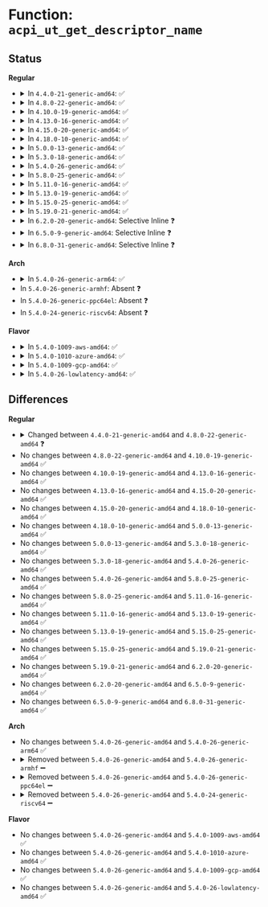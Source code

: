 # Function: <code>acpi_ut_get_descriptor_name</code>

## Status
<b>Regular</b>
<ul>
<li>
<details>
<summary>In <code>4.4.0-21-generic-amd64</code>: ✅</summary>

```c
char * acpi_ut_get_descriptor_name(void * object)
```

```json
{
  "name": "acpi_ut_get_descriptor_name",
  "collision_type": "Unique Global",
  "inline_type": "No",
  "funcs": [
    {
      "addr": 18446744071583723958,
      "name": "acpi_ut_get_descriptor_name",
      "external": true,
      "loc": "drivers/acpi/acpica/utdecode.c:336",
      "file": "drivers/acpi/acpica/utdecode.c",
      "inline": "seen, unknown",
      "caller_inline": [],
      "caller_func": [
        "drivers/acpi/acpica/dsopcode.c:acpi_ds_init_buffer_field",
        "drivers/acpi/acpica/exresolv.c:acpi_ex_resolve_multiple",
        "drivers/acpi/acpica/exresop.c:acpi_ex_resolve_operands",
        "drivers/acpi/acpica/nsaccess.c:acpi_ns_lookup",
        "drivers/acpi/acpica/nsobject.c:acpi_ns_attach_object"
      ]
    }
  ],
  "symbols": [
    {
      "addr": 18446744071583723958,
      "name": "acpi_ut_get_descriptor_name",
      "section": ".text",
      "bind": "STB_GLOBAL",
      "size": 47
    }
  ]
}
```
</details>
</li>
<li>
<details>
<summary>In <code>4.8.0-22-generic-amd64</code>: ✅</summary>

```c
const char * acpi_ut_get_descriptor_name(void * object)
```

```json
{
  "name": "acpi_ut_get_descriptor_name",
  "collision_type": "Unique Global",
  "inline_type": "No",
  "funcs": [
    {
      "addr": 18446744071584048441,
      "name": "acpi_ut_get_descriptor_name",
      "external": true,
      "loc": "drivers/acpi/acpica/utdecode.c:337",
      "file": "drivers/acpi/acpica/utdecode.c",
      "inline": "seen, unknown",
      "caller_inline": [],
      "caller_func": [
        "drivers/acpi/acpica/dsopcode.c:acpi_ds_init_buffer_field",
        "drivers/acpi/acpica/exresolv.c:acpi_ex_resolve_multiple",
        "drivers/acpi/acpica/exresop.c:acpi_ex_resolve_operands",
        "drivers/acpi/acpica/nsaccess.c:acpi_ns_lookup",
        "drivers/acpi/acpica/nsobject.c:acpi_ns_attach_object"
      ]
    }
  ],
  "symbols": [
    {
      "addr": 18446744071584048441,
      "name": "acpi_ut_get_descriptor_name",
      "section": ".text",
      "bind": "STB_GLOBAL",
      "size": 47
    }
  ]
}
```
</details>
</li>
<li>
<details>
<summary>In <code>4.10.0-19-generic-amd64</code>: ✅</summary>

```c
const char * acpi_ut_get_descriptor_name(void * object)
```

```json
{
  "name": "acpi_ut_get_descriptor_name",
  "collision_type": "Unique Global",
  "inline_type": "No",
  "funcs": [
    {
      "addr": 18446744071584190716,
      "name": "acpi_ut_get_descriptor_name",
      "external": true,
      "loc": "drivers/acpi/acpica/utdecode.c:338",
      "file": "drivers/acpi/acpica/utdecode.c",
      "inline": "seen, unknown",
      "caller_inline": [],
      "caller_func": [
        "drivers/acpi/acpica/dsopcode.c:acpi_ds_init_buffer_field",
        "drivers/acpi/acpica/exresolv.c:acpi_ex_resolve_multiple",
        "drivers/acpi/acpica/exresop.c:acpi_ex_resolve_operands",
        "drivers/acpi/acpica/nsaccess.c:acpi_ns_lookup",
        "drivers/acpi/acpica/nsobject.c:acpi_ns_attach_object"
      ]
    }
  ],
  "symbols": [
    {
      "addr": 18446744071584190716,
      "name": "acpi_ut_get_descriptor_name",
      "section": ".text",
      "bind": "STB_GLOBAL",
      "size": 47
    }
  ]
}
```
</details>
</li>
<li>
<details>
<summary>In <code>4.13.0-16-generic-amd64</code>: ✅</summary>

```c
const char * acpi_ut_get_descriptor_name(void * object)
```

```json
{
  "name": "acpi_ut_get_descriptor_name",
  "collision_type": "Unique Global",
  "inline_type": "No",
  "funcs": [
    {
      "addr": 18446744071584258322,
      "name": "acpi_ut_get_descriptor_name",
      "external": true,
      "loc": "drivers/acpi/acpica/utdecode.c:338",
      "file": "drivers/acpi/acpica/utdecode.c",
      "inline": "seen, unknown",
      "caller_inline": [],
      "caller_func": [
        "drivers/acpi/acpica/dsopcode.c:acpi_ds_init_buffer_field",
        "drivers/acpi/acpica/exresolv.c:acpi_ex_resolve_multiple",
        "drivers/acpi/acpica/exresop.c:acpi_ex_resolve_operands",
        "drivers/acpi/acpica/nsaccess.c:acpi_ns_lookup",
        "drivers/acpi/acpica/nsobject.c:acpi_ns_attach_object"
      ]
    }
  ],
  "symbols": [
    {
      "addr": 18446744071584258322,
      "name": "acpi_ut_get_descriptor_name",
      "section": ".text",
      "bind": "STB_GLOBAL",
      "size": 47
    }
  ]
}
```
</details>
</li>
<li>
<details>
<summary>In <code>4.15.0-20-generic-amd64</code>: ✅</summary>

```c
const char * acpi_ut_get_descriptor_name(void * object)
```

```json
{
  "name": "acpi_ut_get_descriptor_name",
  "collision_type": "Unique Global",
  "inline_type": "No",
  "funcs": [
    {
      "addr": 18446744071584621244,
      "name": "acpi_ut_get_descriptor_name",
      "external": true,
      "loc": "drivers/acpi/acpica/utdecode.c:338",
      "file": "drivers/acpi/acpica/utdecode.c",
      "inline": "seen, unknown",
      "caller_inline": [],
      "caller_func": [
        "drivers/acpi/acpica/dsopcode.c:acpi_ds_init_buffer_field",
        "drivers/acpi/acpica/exdump.c:acpi_ex_dump_object_descriptor",
        "drivers/acpi/acpica/exresolv.c:acpi_ex_resolve_multiple",
        "drivers/acpi/acpica/exresop.c:acpi_ex_resolve_operands",
        "drivers/acpi/acpica/nsaccess.c:acpi_ns_lookup",
        "drivers/acpi/acpica/nsobject.c:acpi_ns_attach_object",
        "drivers/acpi/acpica/utdecode.c:acpi_ut_get_object_type_name",
        "drivers/acpi/acpica/utobject.c:acpi_ut_valid_internal_object",
        "drivers/acpi/acpica/dbnames.c:acpi_db_integrity_walk",
        "drivers/acpi/acpica/dbnames.c:acpi_db_integrity_walk",
        "drivers/acpi/acpica/dbobject.c:acpi_db_display_internal_object"
      ]
    }
  ],
  "symbols": [
    {
      "addr": 18446744071584621244,
      "name": "acpi_ut_get_descriptor_name",
      "section": ".text",
      "bind": "STB_GLOBAL",
      "size": 47
    }
  ]
}
```
</details>
</li>
<li>
<details>
<summary>In <code>4.18.0-10-generic-amd64</code>: ✅</summary>

```c
const char * acpi_ut_get_descriptor_name(void * object)
```

```json
{
  "name": "acpi_ut_get_descriptor_name",
  "collision_type": "Unique Global",
  "inline_type": "No",
  "funcs": [
    {
      "addr": 18446744071584846961,
      "name": "acpi_ut_get_descriptor_name",
      "external": true,
      "loc": "drivers/acpi/acpica/utdecode.c:304",
      "file": "drivers/acpi/acpica/utdecode.c",
      "inline": "seen, unknown",
      "caller_inline": [],
      "caller_func": [
        "drivers/acpi/acpica/dsopcode.c:acpi_ds_init_buffer_field",
        "drivers/acpi/acpica/exdump.c:acpi_ex_dump_object_descriptor",
        "drivers/acpi/acpica/exresolv.c:acpi_ex_resolve_multiple",
        "drivers/acpi/acpica/exresop.c:acpi_ex_resolve_operands",
        "drivers/acpi/acpica/nsaccess.c:acpi_ns_lookup",
        "drivers/acpi/acpica/nsobject.c:acpi_ns_attach_object",
        "drivers/acpi/acpica/utdecode.c:acpi_ut_get_object_type_name",
        "drivers/acpi/acpica/utobject.c:acpi_ut_valid_internal_object",
        "drivers/acpi/acpica/dbnames.c:acpi_db_integrity_walk",
        "drivers/acpi/acpica/dbnames.c:acpi_db_integrity_walk",
        "drivers/acpi/acpica/dbobject.c:acpi_db_display_internal_object"
      ]
    }
  ],
  "symbols": [
    {
      "addr": 18446744071584846961,
      "name": "acpi_ut_get_descriptor_name",
      "section": ".text",
      "bind": "STB_GLOBAL",
      "size": 47
    }
  ]
}
```
</details>
</li>
<li>
<details>
<summary>In <code>5.0.0-13-generic-amd64</code>: ✅</summary>

```c
const char * acpi_ut_get_descriptor_name(void * object)
```

```json
{
  "name": "acpi_ut_get_descriptor_name",
  "collision_type": "Unique Global",
  "inline_type": "No",
  "funcs": [
    {
      "addr": 18446744071584950338,
      "name": "acpi_ut_get_descriptor_name",
      "external": true,
      "loc": "drivers/acpi/acpica/utdecode.c:304",
      "file": "drivers/acpi/acpica/utdecode.c",
      "inline": "seen, unknown",
      "caller_inline": [],
      "caller_func": [
        "drivers/acpi/acpica/dsopcode.c:acpi_ds_init_buffer_field",
        "drivers/acpi/acpica/exdump.c:acpi_ex_dump_object_descriptor",
        "drivers/acpi/acpica/exresolv.c:acpi_ex_resolve_multiple",
        "drivers/acpi/acpica/exresop.c:acpi_ex_resolve_operands",
        "drivers/acpi/acpica/nsaccess.c:acpi_ns_lookup",
        "drivers/acpi/acpica/nsobject.c:acpi_ns_attach_object",
        "drivers/acpi/acpica/utdecode.c:acpi_ut_get_object_type_name",
        "drivers/acpi/acpica/utobject.c:acpi_ut_valid_internal_object",
        "drivers/acpi/acpica/dbnames.c:acpi_db_integrity_walk",
        "drivers/acpi/acpica/dbnames.c:acpi_db_integrity_walk",
        "drivers/acpi/acpica/dbobject.c:acpi_db_display_internal_object"
      ]
    }
  ],
  "symbols": [
    {
      "addr": 18446744071584950338,
      "name": "acpi_ut_get_descriptor_name",
      "section": ".text",
      "bind": "STB_GLOBAL",
      "size": 47
    }
  ]
}
```
</details>
</li>
<li>
<details>
<summary>In <code>5.3.0-18-generic-amd64</code>: ✅</summary>

```c
const char * acpi_ut_get_descriptor_name(void * object)
```

```json
{
  "name": "acpi_ut_get_descriptor_name",
  "collision_type": "Unique Global",
  "inline_type": "No",
  "funcs": [
    {
      "addr": 18446744071585153346,
      "name": "acpi_ut_get_descriptor_name",
      "external": true,
      "loc": "drivers/acpi/acpica/utdecode.c:304",
      "file": "drivers/acpi/acpica/utdecode.c",
      "inline": "seen, unknown",
      "caller_inline": [],
      "caller_func": [
        "drivers/acpi/acpica/dsopcode.c:acpi_ds_init_buffer_field",
        "drivers/acpi/acpica/exdump.c:acpi_ex_dump_object_descriptor",
        "drivers/acpi/acpica/exresolv.c:acpi_ex_resolve_multiple",
        "drivers/acpi/acpica/exresop.c:acpi_ex_resolve_operands",
        "drivers/acpi/acpica/nsaccess.c:acpi_ns_lookup",
        "drivers/acpi/acpica/nsobject.c:acpi_ns_attach_object",
        "drivers/acpi/acpica/utdecode.c:acpi_ut_get_object_type_name",
        "drivers/acpi/acpica/utobject.c:acpi_ut_valid_internal_object",
        "drivers/acpi/acpica/dbnames.c:acpi_db_integrity_walk",
        "drivers/acpi/acpica/dbnames.c:acpi_db_integrity_walk",
        "drivers/acpi/acpica/dbobject.c:acpi_db_display_internal_object"
      ]
    }
  ],
  "symbols": [
    {
      "addr": 18446744071585153346,
      "name": "acpi_ut_get_descriptor_name",
      "section": ".text",
      "bind": "STB_GLOBAL",
      "size": 49
    }
  ]
}
```
</details>
</li>
<li>
<details>
<summary>In <code>5.4.0-26-generic-amd64</code>: ✅</summary>

```c
const char * acpi_ut_get_descriptor_name(void * object)
```

```json
{
  "name": "acpi_ut_get_descriptor_name",
  "collision_type": "Unique Global",
  "inline_type": "No",
  "funcs": [
    {
      "addr": 18446744071585289708,
      "name": "acpi_ut_get_descriptor_name",
      "external": true,
      "loc": "drivers/acpi/acpica/utdecode.c:304",
      "file": "drivers/acpi/acpica/utdecode.c",
      "inline": "seen, unknown",
      "caller_inline": [],
      "caller_func": [
        "drivers/acpi/acpica/dsopcode.c:acpi_ds_init_buffer_field",
        "drivers/acpi/acpica/exdump.c:acpi_ex_dump_object_descriptor",
        "drivers/acpi/acpica/exresolv.c:acpi_ex_resolve_multiple",
        "drivers/acpi/acpica/exresop.c:acpi_ex_resolve_operands",
        "drivers/acpi/acpica/nsaccess.c:acpi_ns_lookup",
        "drivers/acpi/acpica/nsobject.c:acpi_ns_attach_object",
        "drivers/acpi/acpica/utdecode.c:acpi_ut_get_object_type_name",
        "drivers/acpi/acpica/utobject.c:acpi_ut_valid_internal_object",
        "drivers/acpi/acpica/dbnames.c:acpi_db_integrity_walk",
        "drivers/acpi/acpica/dbnames.c:acpi_db_integrity_walk",
        "drivers/acpi/acpica/dbobject.c:acpi_db_display_internal_object"
      ]
    }
  ],
  "symbols": [
    {
      "addr": 18446744071585289708,
      "name": "acpi_ut_get_descriptor_name",
      "section": ".text",
      "bind": "STB_GLOBAL",
      "size": 49
    }
  ]
}
```
</details>
</li>
<li>
<details>
<summary>In <code>5.8.0-25-generic-amd64</code>: ✅</summary>

```c
const char * acpi_ut_get_descriptor_name(void * object)
```

```json
{
  "name": "acpi_ut_get_descriptor_name",
  "collision_type": "Unique Global",
  "inline_type": "No",
  "funcs": [
    {
      "addr": 18446744071585996178,
      "name": "acpi_ut_get_descriptor_name",
      "external": true,
      "loc": "drivers/acpi/acpica/utdecode.c:305",
      "file": "drivers/acpi/acpica/utdecode.c",
      "inline": "seen, unknown",
      "caller_inline": [],
      "caller_func": [
        "drivers/acpi/acpica/dsopcode.c:acpi_ds_init_buffer_field",
        "drivers/acpi/acpica/exdump.c:acpi_ex_dump_object_descriptor",
        "drivers/acpi/acpica/exresolv.c:acpi_ex_resolve_multiple",
        "drivers/acpi/acpica/exresop.c:acpi_ex_resolve_operands",
        "drivers/acpi/acpica/nsaccess.c:acpi_ns_lookup",
        "drivers/acpi/acpica/nsobject.c:acpi_ns_attach_object",
        "drivers/acpi/acpica/utdecode.c:acpi_ut_get_object_type_name",
        "drivers/acpi/acpica/utobject.c:acpi_ut_valid_internal_object",
        "drivers/acpi/acpica/dbnames.c:acpi_db_integrity_walk",
        "drivers/acpi/acpica/dbnames.c:acpi_db_integrity_walk",
        "drivers/acpi/acpica/dbobject.c:acpi_db_display_internal_object"
      ]
    }
  ],
  "symbols": [
    {
      "addr": 18446744071585996178,
      "name": "acpi_ut_get_descriptor_name",
      "section": ".text",
      "bind": "STB_GLOBAL",
      "size": 49
    }
  ]
}
```
</details>
</li>
<li>
<details>
<summary>In <code>5.11.0-16-generic-amd64</code>: ✅</summary>

```c
const char * acpi_ut_get_descriptor_name(void * object)
```

```json
{
  "name": "acpi_ut_get_descriptor_name",
  "collision_type": "Unique Global",
  "inline_type": "No",
  "funcs": [
    {
      "addr": 18446744071586119024,
      "name": "acpi_ut_get_descriptor_name",
      "external": true,
      "loc": "drivers/acpi/acpica/utdecode.c:305",
      "file": "drivers/acpi/acpica/utdecode.c",
      "inline": "seen, unknown",
      "caller_inline": [],
      "caller_func": [
        "drivers/acpi/acpica/dsopcode.c:acpi_ds_init_buffer_field",
        "drivers/acpi/acpica/exdump.c:acpi_ex_dump_object_descriptor",
        "drivers/acpi/acpica/exresolv.c:acpi_ex_resolve_multiple",
        "drivers/acpi/acpica/exresop.c:acpi_ex_resolve_operands",
        "drivers/acpi/acpica/nsaccess.c:acpi_ns_lookup",
        "drivers/acpi/acpica/nsobject.c:acpi_ns_attach_object",
        "drivers/acpi/acpica/utdecode.c:acpi_ut_get_object_type_name",
        "drivers/acpi/acpica/utobject.c:acpi_ut_valid_internal_object",
        "drivers/acpi/acpica/dbnames.c:acpi_db_integrity_walk",
        "drivers/acpi/acpica/dbnames.c:acpi_db_integrity_walk",
        "drivers/acpi/acpica/dbobject.c:acpi_db_display_internal_object"
      ]
    }
  ],
  "symbols": [
    {
      "addr": 18446744071586119024,
      "name": "acpi_ut_get_descriptor_name",
      "section": ".text",
      "bind": "STB_GLOBAL",
      "size": 49
    }
  ]
}
```
</details>
</li>
<li>
<details>
<summary>In <code>5.13.0-19-generic-amd64</code>: ✅</summary>

```c
const char * acpi_ut_get_descriptor_name(void * object)
```

```json
{
  "name": "acpi_ut_get_descriptor_name",
  "collision_type": "Unique Global",
  "inline_type": "No",
  "funcs": [
    {
      "addr": 18446744071585995733,
      "name": "acpi_ut_get_descriptor_name",
      "external": true,
      "loc": "drivers/acpi/acpica/utdecode.c:305",
      "file": "drivers/acpi/acpica/utdecode.c",
      "inline": "seen, unknown",
      "caller_inline": [],
      "caller_func": [
        "drivers/acpi/acpica/dsopcode.c:acpi_ds_init_buffer_field",
        "drivers/acpi/acpica/exdump.c:acpi_ex_dump_object_descriptor",
        "drivers/acpi/acpica/exresolv.c:acpi_ex_resolve_multiple",
        "drivers/acpi/acpica/exresop.c:acpi_ex_resolve_operands",
        "drivers/acpi/acpica/nsaccess.c:acpi_ns_lookup",
        "drivers/acpi/acpica/nsobject.c:acpi_ns_attach_object",
        "drivers/acpi/acpica/utdecode.c:acpi_ut_get_object_type_name",
        "drivers/acpi/acpica/utobject.c:acpi_ut_valid_internal_object",
        "drivers/acpi/acpica/dbnames.c:acpi_db_integrity_walk",
        "drivers/acpi/acpica/dbnames.c:acpi_db_integrity_walk",
        "drivers/acpi/acpica/dbobject.c:acpi_db_display_internal_object"
      ]
    }
  ],
  "symbols": [
    {
      "addr": 18446744071585995733,
      "name": "acpi_ut_get_descriptor_name",
      "section": ".text",
      "bind": "STB_GLOBAL",
      "size": 49
    }
  ]
}
```
</details>
</li>
<li>
<details>
<summary>In <code>5.15.0-25-generic-amd64</code>: ✅</summary>

```c
const char * acpi_ut_get_descriptor_name(void * object)
```

```json
{
  "name": "acpi_ut_get_descriptor_name",
  "collision_type": "Unique Global",
  "inline_type": "No",
  "funcs": [
    {
      "addr": 18446744071586485099,
      "name": "acpi_ut_get_descriptor_name",
      "external": true,
      "loc": "drivers/acpi/acpica/utdecode.c:305",
      "file": "drivers/acpi/acpica/utdecode.c",
      "inline": "seen, unknown",
      "caller_inline": [],
      "caller_func": [
        "drivers/acpi/acpica/dsopcode.c:acpi_ds_init_buffer_field",
        "drivers/acpi/acpica/exdump.c:acpi_ex_dump_object_descriptor",
        "drivers/acpi/acpica/exresolv.c:acpi_ex_resolve_multiple",
        "drivers/acpi/acpica/exresop.c:acpi_ex_resolve_operands",
        "drivers/acpi/acpica/nsaccess.c:acpi_ns_lookup",
        "drivers/acpi/acpica/nsobject.c:acpi_ns_attach_object",
        "drivers/acpi/acpica/utdecode.c:acpi_ut_get_object_type_name",
        "drivers/acpi/acpica/utobject.c:acpi_ut_valid_internal_object",
        "drivers/acpi/acpica/dbnames.c:acpi_db_integrity_walk",
        "drivers/acpi/acpica/dbnames.c:acpi_db_integrity_walk",
        "drivers/acpi/acpica/dbobject.c:acpi_db_display_internal_object"
      ]
    }
  ],
  "symbols": [
    {
      "addr": 18446744071586485099,
      "name": "acpi_ut_get_descriptor_name",
      "section": ".text",
      "bind": "STB_GLOBAL",
      "size": 69
    }
  ]
}
```
</details>
</li>
<li>
<details>
<summary>In <code>5.19.0-21-generic-amd64</code>: ✅</summary>

```c
const char * acpi_ut_get_descriptor_name(void * object)
```

```json
{
  "name": "acpi_ut_get_descriptor_name",
  "collision_type": "Unique Global",
  "inline_type": "No",
  "funcs": [
    {
      "addr": 18446744071587739324,
      "name": "acpi_ut_get_descriptor_name",
      "external": true,
      "loc": "drivers/acpi/acpica/utdecode.c:305",
      "file": "drivers/acpi/acpica/utdecode.c",
      "inline": "seen, unknown",
      "caller_inline": [],
      "caller_func": [
        "drivers/acpi/acpica/dsopcode.c:acpi_ds_init_buffer_field",
        "drivers/acpi/acpica/exdump.c:acpi_ex_dump_object_descriptor",
        "drivers/acpi/acpica/exresolv.c:acpi_ex_resolve_multiple",
        "drivers/acpi/acpica/exresop.c:acpi_ex_resolve_operands",
        "drivers/acpi/acpica/nsaccess.c:acpi_ns_lookup",
        "drivers/acpi/acpica/nsobject.c:acpi_ns_attach_object",
        "drivers/acpi/acpica/utdecode.c:acpi_ut_get_object_type_name",
        "drivers/acpi/acpica/utobject.c:acpi_ut_valid_internal_object",
        "drivers/acpi/acpica/dbnames.c:acpi_db_integrity_walk",
        "drivers/acpi/acpica/dbnames.c:acpi_db_integrity_walk",
        "drivers/acpi/acpica/dbobject.c:acpi_db_display_internal_object"
      ]
    }
  ],
  "symbols": [
    {
      "addr": 18446744071587739324,
      "name": "acpi_ut_get_descriptor_name",
      "section": ".text",
      "bind": "STB_GLOBAL",
      "size": 89
    }
  ]
}
```
</details>
</li>
<li>
<details>
<summary>In <code>6.2.0-20-generic-amd64</code>: Selective Inline ❓</summary>

```c
const char * acpi_ut_get_descriptor_name(void * object)
```

```json
{
  "name": "acpi_ut_get_descriptor_name",
  "collision_type": "Unique Global",
  "inline_type": "Selective",
  "funcs": [
    {
      "addr": 18446744071589062711,
      "name": "acpi_ut_get_descriptor_name",
      "external": true,
      "loc": "drivers/acpi/acpica/utdecode.c:305",
      "file": "drivers/acpi/acpica/utdecode.c",
      "inline": "not declared, inlined",
      "caller_inline": [
        "drivers/acpi/acpica/utdecode.c:acpi_ut_get_object_type_name"
      ],
      "caller_func": [
        "drivers/acpi/acpica/dsopcode.c:acpi_ds_init_buffer_field",
        "drivers/acpi/acpica/exdump.c:acpi_ex_dump_object_descriptor",
        "drivers/acpi/acpica/exresolv.c:acpi_ex_resolve_multiple",
        "drivers/acpi/acpica/exresop.c:acpi_ex_resolve_operands",
        "drivers/acpi/acpica/nsaccess.c:acpi_ns_lookup",
        "drivers/acpi/acpica/nsobject.c:acpi_ns_attach_object",
        "drivers/acpi/acpica/utobject.c:acpi_ut_valid_internal_object",
        "drivers/acpi/acpica/dbnames.c:acpi_db_integrity_walk",
        "drivers/acpi/acpica/dbnames.c:acpi_db_integrity_walk",
        "drivers/acpi/acpica/dbobject.c:acpi_db_display_internal_object"
      ]
    }
  ],
  "symbols": [
    {
      "addr": 18446744071589063200,
      "name": "acpi_ut_get_descriptor_name",
      "section": ".text",
      "bind": "STB_GLOBAL",
      "size": 97
    }
  ]
}
```
</details>
</li>
<li>
<details>
<summary>In <code>6.5.0-9-generic-amd64</code>: Selective Inline ❓</summary>

```c
const char * acpi_ut_get_descriptor_name(void * object)
```

```json
{
  "name": "acpi_ut_get_descriptor_name",
  "collision_type": "Unique Global",
  "inline_type": "Selective",
  "funcs": [
    {
      "addr": 18446744071589354023,
      "name": "acpi_ut_get_descriptor_name",
      "external": true,
      "loc": "drivers/acpi/acpica/utdecode.c:305",
      "file": "drivers/acpi/acpica/utdecode.c",
      "inline": "not declared, inlined",
      "caller_inline": [
        "drivers/acpi/acpica/utdecode.c:acpi_ut_get_object_type_name"
      ],
      "caller_func": [
        "drivers/acpi/acpica/dsopcode.c:acpi_ds_init_buffer_field",
        "drivers/acpi/acpica/exdump.c:acpi_ex_dump_object_descriptor",
        "drivers/acpi/acpica/exresolv.c:acpi_ex_resolve_multiple",
        "drivers/acpi/acpica/exresop.c:acpi_ex_resolve_operands",
        "drivers/acpi/acpica/nsaccess.c:acpi_ns_lookup",
        "drivers/acpi/acpica/nsobject.c:acpi_ns_attach_object",
        "drivers/acpi/acpica/utobject.c:acpi_ut_valid_internal_object",
        "drivers/acpi/acpica/dbnames.c:acpi_db_integrity_walk",
        "drivers/acpi/acpica/dbnames.c:acpi_db_integrity_walk",
        "drivers/acpi/acpica/dbobject.c:acpi_db_display_internal_object"
      ]
    }
  ],
  "symbols": [
    {
      "addr": 18446744071589354512,
      "name": "acpi_ut_get_descriptor_name",
      "section": ".text",
      "bind": "STB_GLOBAL",
      "size": 97
    }
  ]
}
```
</details>
</li>
<li>
<details>
<summary>In <code>6.8.0-31-generic-amd64</code>: Selective Inline ❓</summary>

```c
const char * acpi_ut_get_descriptor_name(void * object)
```

```json
{
  "name": "acpi_ut_get_descriptor_name",
  "collision_type": "Unique Global",
  "inline_type": "Selective",
  "funcs": [
    {
      "addr": 18446744071589660871,
      "name": "acpi_ut_get_descriptor_name",
      "external": true,
      "loc": "drivers/acpi/acpica/utdecode.c:305",
      "file": "drivers/acpi/acpica/utdecode.c",
      "inline": "not declared, inlined",
      "caller_inline": [
        "drivers/acpi/acpica/utdecode.c:acpi_ut_get_object_type_name"
      ],
      "caller_func": [
        "drivers/acpi/acpica/dsopcode.c:acpi_ds_init_buffer_field",
        "drivers/acpi/acpica/exdump.c:acpi_ex_dump_object_descriptor",
        "drivers/acpi/acpica/exresolv.c:acpi_ex_resolve_multiple",
        "drivers/acpi/acpica/exresop.c:acpi_ex_resolve_operands",
        "drivers/acpi/acpica/nsaccess.c:acpi_ns_lookup",
        "drivers/acpi/acpica/nsobject.c:acpi_ns_attach_object",
        "drivers/acpi/acpica/utobject.c:acpi_ut_valid_internal_object",
        "drivers/acpi/acpica/dbnames.c:acpi_db_integrity_walk",
        "drivers/acpi/acpica/dbnames.c:acpi_db_integrity_walk",
        "drivers/acpi/acpica/dbobject.c:acpi_db_display_internal_object"
      ]
    }
  ],
  "symbols": [
    {
      "addr": 18446744071589661360,
      "name": "acpi_ut_get_descriptor_name",
      "section": ".text",
      "bind": "STB_GLOBAL",
      "size": 97
    }
  ]
}
```
</details>
</li>
</ul>
<b>Arch</b>
<ul>
<li>
<details>
<summary>In <code>5.4.0-26-generic-arm64</code>: ✅</summary>

```c
const char * acpi_ut_get_descriptor_name(void * object)
```

```json
{
  "name": "acpi_ut_get_descriptor_name",
  "collision_type": "Unique Global",
  "inline_type": "No",
  "funcs": [
    {
      "addr": 18446603336497606864,
      "name": "acpi_ut_get_descriptor_name",
      "external": true,
      "loc": "drivers/acpi/acpica/utdecode.c:304",
      "file": "drivers/acpi/acpica/utdecode.c",
      "inline": "seen, unknown",
      "caller_inline": [],
      "caller_func": [
        "drivers/acpi/acpica/dsopcode.c:acpi_ds_init_buffer_field",
        "drivers/acpi/acpica/exresolv.c:acpi_ex_resolve_multiple",
        "drivers/acpi/acpica/exresop.c:acpi_ex_resolve_operands",
        "drivers/acpi/acpica/nsaccess.c:acpi_ns_lookup",
        "drivers/acpi/acpica/nsobject.c:acpi_ns_attach_object"
      ]
    }
  ],
  "symbols": [
    {
      "addr": 18446603336497606864,
      "name": "acpi_ut_get_descriptor_name",
      "section": ".text",
      "bind": "STB_GLOBAL",
      "size": 92
    }
  ]
}
```
</details>
</li>
<li>
In <code>5.4.0-26-generic-armhf</code>: Absent ❓
</li>
<li>
In <code>5.4.0-26-generic-ppc64el</code>: Absent ❓
</li>
<li>
In <code>5.4.0-24-generic-riscv64</code>: Absent ❓
</li>
</ul>
<b>Flavor</b>
<ul>
<li>
<details>
<summary>In <code>5.4.0-1009-aws-amd64</code>: ✅</summary>

```c
const char * acpi_ut_get_descriptor_name(void * object)
```

```json
{
  "name": "acpi_ut_get_descriptor_name",
  "collision_type": "Unique Global",
  "inline_type": "No",
  "funcs": [
    {
      "addr": 18446744071585129867,
      "name": "acpi_ut_get_descriptor_name",
      "external": true,
      "loc": "drivers/acpi/acpica/utdecode.c:304",
      "file": "drivers/acpi/acpica/utdecode.c",
      "inline": "seen, unknown",
      "caller_inline": [],
      "caller_func": [
        "drivers/acpi/acpica/dsopcode.c:acpi_ds_init_buffer_field",
        "drivers/acpi/acpica/exresolv.c:acpi_ex_resolve_multiple",
        "drivers/acpi/acpica/exresop.c:acpi_ex_resolve_operands",
        "drivers/acpi/acpica/nsaccess.c:acpi_ns_lookup",
        "drivers/acpi/acpica/nsobject.c:acpi_ns_attach_object"
      ]
    }
  ],
  "symbols": [
    {
      "addr": 18446744071585129867,
      "name": "acpi_ut_get_descriptor_name",
      "section": ".text",
      "bind": "STB_GLOBAL",
      "size": 49
    }
  ]
}
```
</details>
</li>
<li>
<details>
<summary>In <code>5.4.0-1010-azure-amd64</code>: ✅</summary>

```c
const char * acpi_ut_get_descriptor_name(void * object)
```

```json
{
  "name": "acpi_ut_get_descriptor_name",
  "collision_type": "Unique Global",
  "inline_type": "No",
  "funcs": [
    {
      "addr": 18446744071585045122,
      "name": "acpi_ut_get_descriptor_name",
      "external": true,
      "loc": "drivers/acpi/acpica/utdecode.c:304",
      "file": "drivers/acpi/acpica/utdecode.c",
      "inline": "seen, unknown",
      "caller_inline": [],
      "caller_func": [
        "drivers/acpi/acpica/dsopcode.c:acpi_ds_init_buffer_field",
        "drivers/acpi/acpica/exresolv.c:acpi_ex_resolve_multiple",
        "drivers/acpi/acpica/exresop.c:acpi_ex_resolve_operands",
        "drivers/acpi/acpica/nsaccess.c:acpi_ns_lookup",
        "drivers/acpi/acpica/nsobject.c:acpi_ns_attach_object"
      ]
    }
  ],
  "symbols": [
    {
      "addr": 18446744071585045122,
      "name": "acpi_ut_get_descriptor_name",
      "section": ".text",
      "bind": "STB_GLOBAL",
      "size": 49
    }
  ]
}
```
</details>
</li>
<li>
<details>
<summary>In <code>5.4.0-1009-gcp-amd64</code>: ✅</summary>

```c
const char * acpi_ut_get_descriptor_name(void * object)
```

```json
{
  "name": "acpi_ut_get_descriptor_name",
  "collision_type": "Unique Global",
  "inline_type": "No",
  "funcs": [
    {
      "addr": 18446744071585241292,
      "name": "acpi_ut_get_descriptor_name",
      "external": true,
      "loc": "drivers/acpi/acpica/utdecode.c:304",
      "file": "drivers/acpi/acpica/utdecode.c",
      "inline": "seen, unknown",
      "caller_inline": [],
      "caller_func": [
        "drivers/acpi/acpica/dsopcode.c:acpi_ds_init_buffer_field",
        "drivers/acpi/acpica/exdump.c:acpi_ex_dump_object_descriptor",
        "drivers/acpi/acpica/exresolv.c:acpi_ex_resolve_multiple",
        "drivers/acpi/acpica/exresop.c:acpi_ex_resolve_operands",
        "drivers/acpi/acpica/nsaccess.c:acpi_ns_lookup",
        "drivers/acpi/acpica/nsobject.c:acpi_ns_attach_object",
        "drivers/acpi/acpica/utdecode.c:acpi_ut_get_object_type_name",
        "drivers/acpi/acpica/utobject.c:acpi_ut_valid_internal_object",
        "drivers/acpi/acpica/dbnames.c:acpi_db_integrity_walk",
        "drivers/acpi/acpica/dbnames.c:acpi_db_integrity_walk",
        "drivers/acpi/acpica/dbobject.c:acpi_db_display_internal_object"
      ]
    }
  ],
  "symbols": [
    {
      "addr": 18446744071585241292,
      "name": "acpi_ut_get_descriptor_name",
      "section": ".text",
      "bind": "STB_GLOBAL",
      "size": 49
    }
  ]
}
```
</details>
</li>
<li>
<details>
<summary>In <code>5.4.0-26-lowlatency-amd64</code>: ✅</summary>

```c
const char * acpi_ut_get_descriptor_name(void * object)
```

```json
{
  "name": "acpi_ut_get_descriptor_name",
  "collision_type": "Unique Global",
  "inline_type": "No",
  "funcs": [
    {
      "addr": 18446744071585347452,
      "name": "acpi_ut_get_descriptor_name",
      "external": true,
      "loc": "drivers/acpi/acpica/utdecode.c:304",
      "file": "drivers/acpi/acpica/utdecode.c",
      "inline": "seen, unknown",
      "caller_inline": [],
      "caller_func": [
        "drivers/acpi/acpica/dsopcode.c:acpi_ds_init_buffer_field",
        "drivers/acpi/acpica/exdump.c:acpi_ex_dump_object_descriptor",
        "drivers/acpi/acpica/exresolv.c:acpi_ex_resolve_multiple",
        "drivers/acpi/acpica/exresop.c:acpi_ex_resolve_operands",
        "drivers/acpi/acpica/nsaccess.c:acpi_ns_lookup",
        "drivers/acpi/acpica/nsobject.c:acpi_ns_attach_object",
        "drivers/acpi/acpica/utdecode.c:acpi_ut_get_object_type_name",
        "drivers/acpi/acpica/utobject.c:acpi_ut_valid_internal_object",
        "drivers/acpi/acpica/dbnames.c:acpi_db_integrity_walk",
        "drivers/acpi/acpica/dbnames.c:acpi_db_integrity_walk",
        "drivers/acpi/acpica/dbobject.c:acpi_db_display_internal_object"
      ]
    }
  ],
  "symbols": [
    {
      "addr": 18446744071585347452,
      "name": "acpi_ut_get_descriptor_name",
      "section": ".text",
      "bind": "STB_GLOBAL",
      "size": 49
    }
  ]
}
```
</details>
</li>
</ul>

## Differences
<b>Regular</b>
<ul>
<li>
<details>
<summary>Changed between <code>4.4.0-21-generic-amd64</code> and <code>4.8.0-22-generic-amd64</code> ❓</summary>
<ul>
<li>
<b>Return type changed. </b>
<code>char *</code> ➡️ <code>const char *</code>
</li>
</ul>
</details>
</li>
<li>
No changes between <code>4.8.0-22-generic-amd64</code> and <code>4.10.0-19-generic-amd64</code> ✅
</li>
<li>
No changes between <code>4.10.0-19-generic-amd64</code> and <code>4.13.0-16-generic-amd64</code> ✅
</li>
<li>
No changes between <code>4.13.0-16-generic-amd64</code> and <code>4.15.0-20-generic-amd64</code> ✅
</li>
<li>
No changes between <code>4.15.0-20-generic-amd64</code> and <code>4.18.0-10-generic-amd64</code> ✅
</li>
<li>
No changes between <code>4.18.0-10-generic-amd64</code> and <code>5.0.0-13-generic-amd64</code> ✅
</li>
<li>
No changes between <code>5.0.0-13-generic-amd64</code> and <code>5.3.0-18-generic-amd64</code> ✅
</li>
<li>
No changes between <code>5.3.0-18-generic-amd64</code> and <code>5.4.0-26-generic-amd64</code> ✅
</li>
<li>
No changes between <code>5.4.0-26-generic-amd64</code> and <code>5.8.0-25-generic-amd64</code> ✅
</li>
<li>
No changes between <code>5.8.0-25-generic-amd64</code> and <code>5.11.0-16-generic-amd64</code> ✅
</li>
<li>
No changes between <code>5.11.0-16-generic-amd64</code> and <code>5.13.0-19-generic-amd64</code> ✅
</li>
<li>
No changes between <code>5.13.0-19-generic-amd64</code> and <code>5.15.0-25-generic-amd64</code> ✅
</li>
<li>
No changes between <code>5.15.0-25-generic-amd64</code> and <code>5.19.0-21-generic-amd64</code> ✅
</li>
<li>
No changes between <code>5.19.0-21-generic-amd64</code> and <code>6.2.0-20-generic-amd64</code> ✅
</li>
<li>
No changes between <code>6.2.0-20-generic-amd64</code> and <code>6.5.0-9-generic-amd64</code> ✅
</li>
<li>
No changes between <code>6.5.0-9-generic-amd64</code> and <code>6.8.0-31-generic-amd64</code> ✅
</li>
</ul>
<b>Arch</b>
<ul>
<li>
No changes between <code>5.4.0-26-generic-amd64</code> and <code>5.4.0-26-generic-arm64</code> ✅
</li>
<li>
<details>
<summary>Removed between <code>5.4.0-26-generic-amd64</code> and <code>5.4.0-26-generic-armhf</code> ➖</summary>

```c
const char * acpi_ut_get_descriptor_name(void * object)
```
</details>
</li>
<li>
<details>
<summary>Removed between <code>5.4.0-26-generic-amd64</code> and <code>5.4.0-26-generic-ppc64el</code> ➖</summary>

```c
const char * acpi_ut_get_descriptor_name(void * object)
```
</details>
</li>
<li>
<details>
<summary>Removed between <code>5.4.0-26-generic-amd64</code> and <code>5.4.0-24-generic-riscv64</code> ➖</summary>

```c
const char * acpi_ut_get_descriptor_name(void * object)
```
</details>
</li>
</ul>
<b>Flavor</b>
<ul>
<li>
No changes between <code>5.4.0-26-generic-amd64</code> and <code>5.4.0-1009-aws-amd64</code> ✅
</li>
<li>
No changes between <code>5.4.0-26-generic-amd64</code> and <code>5.4.0-1010-azure-amd64</code> ✅
</li>
<li>
No changes between <code>5.4.0-26-generic-amd64</code> and <code>5.4.0-1009-gcp-amd64</code> ✅
</li>
<li>
No changes between <code>5.4.0-26-generic-amd64</code> and <code>5.4.0-26-lowlatency-amd64</code> ✅
</li>
</ul>
